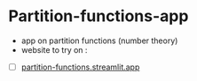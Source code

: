 # Partition-functions-app
- app on partition functions (number theory)  
- website to try on :
- [ ] [partition-functions.streamlit.app](https://partition-functions.streamlit.app/)
